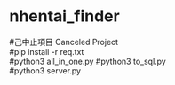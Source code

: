 # nhentai_finder<br/>
#己中止項目 Canceled Project<br/>
#pip install -r req.txt<br/>
#python3 all_in_one.py
#python3 to_sql.py<br/>
#python3 server.py<br/>
